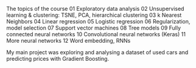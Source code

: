 The topics of the course
    01 Exploratory data analysis
    02 Unsupervised learning & clustering: TSNE, PCA, hierarchical clustering
    03 k Nearest Neighbors
    04 Linear regression 
    05 Logistic regression 
    06 Regularization, model selection 
    07 Support vector machines
    08 Tree models 
    09 Fully connected neural networks
    10 Convolutional neural networks (Keras)
    11 More neural networks 
    12 Word embedding, RNNs 

My main project was exploring and analysing a dataset of used cars and predicting prices with Gradient Boosting.
